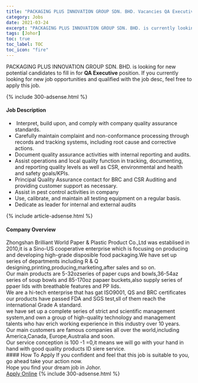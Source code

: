 ```yaml
---
title: "PACKAGING PLUS INNOVATION GROUP SDN. BHD. Vacancies QA Executive" 
category: Jobs 
date: 2021-03-24 
excerpt: "PACKAGING PLUS INNOVATION GROUP SDN. BHD. is currently looking for suitable person to fill in the QA Executive which based in Johor" 
tags: [Johor] 
toc: true 
toc_label: TOC 
toc_icon: "fire" 
--- 
```


<p>PACKAGING PLUS INNOVATION GROUP SDN. BHD. is looking for new potential candidates to fill in for <b>QA Executive</b> position. If you currently looking for new job opportunities and qualified with the job desc, feel free to apply this job.
</p>{% include 300-adsense.html %} 
<div><div><h4>Job Description</h4></div><div><div><span><div><ul><li><span>&#160;Interpret, build upon, and comply with company quality assurance standards.</span></li><li><span>Carefully maintain complaint and non-conformance processing through records and tracking systems, including root cause and corrective actions.</span></li><li><span>Document quality assurance activities with internal reporting and audits.</span></li><li><span>Assist operations and local quality function in tracking, documenting, and reporting quality levels as well as CSR, environmental and health and safety goals/KPIs.</span></li><li>Principal Quality Assurance contact for BRC and CSR Auditing and providing customer support as necessary.</li><li>Assist in pest control activities in company</li><li>Use, calibrate, and maintain all testing equipment on a regular basis.</li><li>Dedicate as leader for internal and external audits</li></ul></div></span></div></div></div> 
{% include article-adsense.html %} 
<div><div><h4>Company Overview</h4></div><div><div><span><div><div>Zhongshan Brilliant World Paper &amp; Plastic Product Co.,Ltd was establised in 2010,it is a Sino-US cooperative enterprise which is focusing on producing and developing high-grade disposible food packaging.We have set up series of departments including R &amp; Q designing,printing,producing,marketing,after sales and so on.</div>
<div>Our main products are 5-32ozseries of paper cups and bowls,36-54az series of soup bowls and 85-170oz papaer buckets,also supply series of ppaer lids with breathable features and PP lids.</div>
<div>We are a hi-tech enterprise that has gat ISO9001, QS and BRC certificates our products have passed FDA and SGS test,sll of them reach the international Grade A standard.</div>
<div>we have set up a complete series of strict and scientific management system,and own a group of high-quality technology and management talents who hav erich working experience in this industry over 10 years.</div>
<div>Our main customers are famous companies all over the world,including America,Canada, Europe,Australia and soon.</div>
<div>Our service conception is 100 -1 =0,it means we will go with your hand in hand with good quality products ID siere service.</div></div></span></div></div></div> 
#### How To Apply 
If you confident and feel that this job is suitable to you, go ahead take your action now. <br/> 
Hope you find your dream job in Johor. <br/> 
<a href="https://www.jobstreet.com.my/en/job/qa-executive-4515524?jobId=jobstreet-my-job-4515524&" class="btn btn--info" target="_blank" rel="nofollow noopenner">Apply Online</a> 
{% include 300-adsense.html %} 